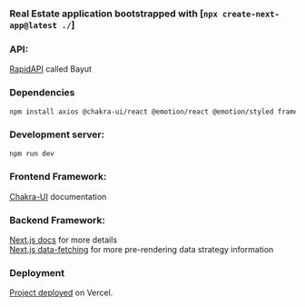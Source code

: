 ### Real Estate application bootstrapped with [`npx create-next-app@latest ./`]

### API: 
[RapidAPI](https://rapidapi.com/apidojo/api/bayut) called Bayut

### Dependencies

```bash
npm install axios @chakra-ui/react @emotion/react @emotion/styled framer-motion millify nprogress react-horizontal-scrolling-menu react-icons
```

### Development server:

```bash
npm run dev
```

### Frontend Framework: 
[Chakra-UI](https://chakra-ui.com/getting-started) documentation

### Backend Framework:
[Next.js docs](https://nextjs.org/docs) for more details <br />
[Next.js data-fetching](https://nextjs.org/docs/basic-features/data-fetching) for more pre-rendering data strategy information

### Deployment
[Project deployed](http://next-real-estate.vercel.app) on Vercel.



